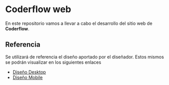 # Coderflow web

En este repositorio vamos a llevar a cabo el desarrollo del sitio web de **Coderflow**.

## Referencia
Se utilizará de referencia el diseño aportado por el diseñador.
Estos mismos se podrán visualizar en los siguientes enlaces

 - [Diseño Desktop](https://xd.adobe.com/view/e9f02fbd-c7ce-4fb0-8866-e33616d40b56-bca3/?fullscreen)
 - [Diseño Mobile](https://xd.adobe.com/view/a8afb993-b47f-4e01-902f-2fe8c38d22c4-fdfc/?fullscreen)
